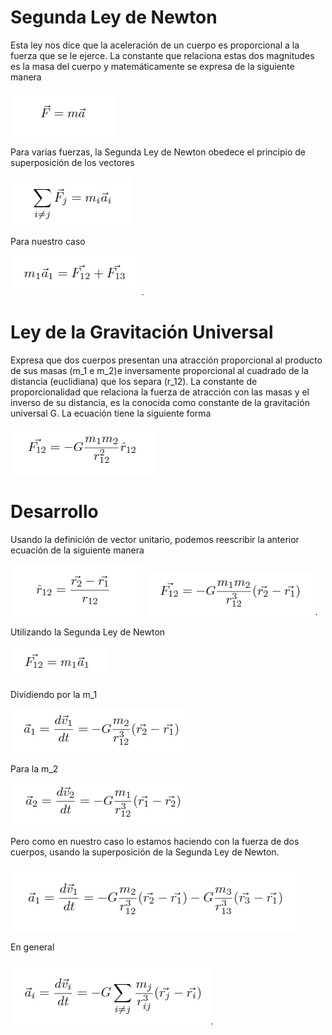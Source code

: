 # Segunda Ley de Newton

Esta ley nos dice que la aceleración de un cuerpo es proporcional a la fuerza que se le ejerce. La constante que relaciona estas dos magnitudes es la masa del cuerpo y matemáticamente se expresa de la siguiente manera

![](1.PNG)

Para varias fuerzas, la Segunda Ley de Newton obedece el principio de superposición de los vectores

![](8.PNG)

Para nuestro caso

![](9.PNG)

# Ley de la Gravitación Universal

Expresa que dos cuerpos presentan una atracción proporcional al producto de sus masas (m_1 e m_2)e inversamente proporcional al cuadrado de la distancia (euclidiana) que los separa (r_12). La constante de proporcionalidad que relaciona la fuerza de atracción con las masas y el inverso de su distancia, es la conocida como constante de la gravitación universal G. La ecuación tiene la siguiente forma

![](2.PNG)

# Desarrollo

Usando la definición de vector unitario, podemos reescribir la anterior ecuación de la siguiente manera

![](3.PNG)
![](4.PNG)

Utilizando la Segunda Ley de Newton

![](5.PNG)

Dividiendo por la m_1

![](6.PNG)

Para la m_2

![](7.PNG)

Pero como en nuestro caso lo estamos haciendo con la fuerza de dos cuerpos, usando la superposición de la Segunda Ley de Newton.

![](11.PNG)

En general

![](10.PNG)

